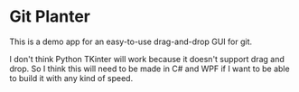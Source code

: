 # Git Planter

This is a demo app for an easy-to-use drag-and-drop GUI for git.

I don't think Python TKinter will work because it doesn't support drag and drop. So I think this will need to be made in C# and WPF if I want to be able to build it with any kind of speed. 
